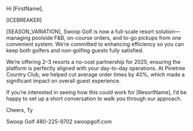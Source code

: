 Hi [FirstName],

[ICEBREAKER]

[SEASON_VARIATION], Swoop Golf is now a full-scale resort solution—managing poolside F&B, on-course orders, and to-go pickups from one convenient system. We’re committed to enhancing efficiency so you can keep both golfers and non-golfing guests fully satisfied.

We’re offering 2–3 resorts a no-cost partnership for 2025, ensuring the platform is perfectly aligned with your day-to-day operations. At Pinetree Country Club, we helped cut average order times by 40%, which made a significant impact on overall guest experience.

If you’re interested in seeing how this could work for [ResortName], I’d be happy to set up a short conversation to walk you through our approach.

Cheers,
Ty

Swoop Golf
480-225-9702
swoopgolf.com
